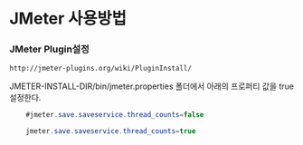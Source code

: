 # JMeter 사용방법

### JMeter Plugin설정

	http://jmeter-plugins.org/wiki/PluginInstall/
    
JMETER-INSTALL-DIR/bin/jmeter.properties 폴더에서 아래의 프로퍼티 값을 true 설정한다.

```java
	#jmeter.save.saveservice.thread_counts=false
```

```java
	jmeter.save.saveservice.thread_counts=true
```

